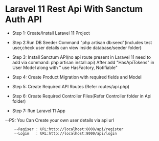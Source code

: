 # Laravel 11 Rest Api With Sanctum Auth API

  - Step 1: Create/Install Laravel 11 Project

  - Step 2:Run DB Seeder Command "php artisan db:seed"(includes test user,check user details can view inside 
            database/seeder folder)
  
  - Step 3: Install Sanctum API(no api route present in Laravel 11 need to add via command: php artisan install:api)
  			    After add "HasApiTokens" in User Model along with " use HasFactory, Notifiable"

  - Step 4: Create Product Migration with required fields and Model
  
  - Step 5: Create Required API Routes (Refer routes/api.php) 
  
  - Step 6: Create Required Controller Files(Refer Controller folder in Api folder)
  
  - Step 7: Run Laravel 11 App


  --PS: You Can Create your own user details via api url

        --Regiser : URL:http://localhost:8000/api/register
        --Login   : URL:http://localhost:8000/api/login   